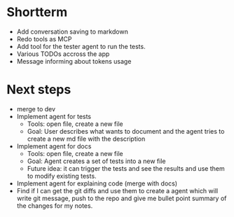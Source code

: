 # Shortterm

- Add conversation saving to markdown
- Redo tools as MCP
- Add tool for the tester agent to run the tests.
- Various TODOs accross the app
- Message informing about tokens usage

# Next steps

- merge to dev
- Implement agent for tests
  - Tools: open file, create a new file
  - Goal: User describes what wants to document and the agent tries to create a new md file with the description
- Implement agent for docs
  - Tools: open file, create a new file
  - Goal: Agent creates a set of tests into a new file
  - Future idea: it can trigger the tests and see the results and use them to modify existing tests.
- Implement agent for explaining code (merge with docs)
- Find if I can get the git diffs and use them to create a agent which will write git message, push to the repo and give me bullet point summary of the changes for my notes.